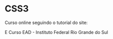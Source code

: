 # CSS3
Curso online seguindo o tutorial do site:

E Curso EAD - Instituto Federal Rio Grande do Sul
